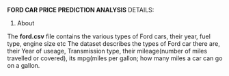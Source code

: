 **FORD CAR PRICE PREDICTION ANALYSIS**
DETAILS:
1. About


The **ford.csv** file contains the various types of Ford cars, their year, fuel type, engine size etc
The dataset describes the types of Ford car there are, their Year of useage, Transmission type, their mileage(number of miles travelled or covered), its mpg(miles per gallon; how many miles a car can go on a gallon. 
